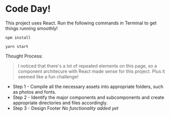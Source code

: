 # Code Day!


This project uses React. Run the following commands in Terminal to get things running smoothly!

```
npm install

yarn start
```

Thought Process:
  > I noticed that there's a lot of repeated elements on this page, so a component architecure with React made sense for this project. Plus it seemed like a fun challenge!
  - Step 1 - Compile all the necessary assets into appropriate folders, such as photos and fonts.
  - Step 2 - Identify the major components and subcomponents and create appropriate directories and files accordingly.
  - Step 3 - Design Footer *No functionality added yet*